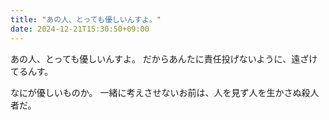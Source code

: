 ```yaml
---
title: "あの人、とっても優しいんすよ。"
date: 2024-12-21T15:30:50+09:00
---
```

あの人、とっても優しいんすよ。
だからあんたに責任投げないように、遠ざけてるんす。

なにが優しいものか。
一緒に考えさせないお前は、人を見ず人を生かさぬ殺人者だ。
